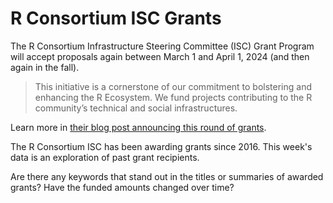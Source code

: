 # R Consortium ISC Grants

The R Consortium Infrastructure Steering Committee (ISC) Grant Program will accept proposals again between March 1 and April 1, 2024 (and then again in the fall).

> This initiative is a cornerstone of our commitment to bolstering and enhancing the R Ecosystem. We fund projects contributing to the R community’s technical and social infrastructures.

Learn more in [their blog post announcing this round of grants](https://www.r-consortium.org/blog/2024/02/08/r-consortium-infrastructure-steering-committee-isc-grant-program-accepting-proposals-starting-march-1st).

The R Consortium ISC has been awarding grants since 2016.
This week's data is an exploration of past grant recipients.

Are there any keywords that stand out in the titles or summaries of awarded grants?
Have the funded amounts changed over time?
